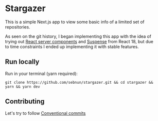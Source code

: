 # Stargazer

This is a simple Next.js app to view some basic info of a limited set of repositories.

As seen on the git history, I began implementing this app with the idea of trying out [React server components](https://reactjs.org/blog/2020/12/21/data-fetching-with-react-server-components.html) and [Suspense](https://reactjs.org/docs/concurrent-mode-suspense.html) from React 18, but due to time constraints I ended up implementing it with stable features.

## Run locally

Run in your terminal (yarn required):

`git clone https://github.com/sebnun/stargazer.git && cd stargazer && yarn && yarn dev`

## Contributing

Let's try to follow [Conventional commits](https://www.conventionalcommits.org/)